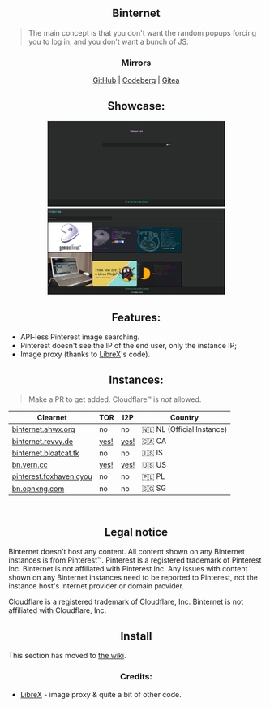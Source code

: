 <h2 align="center">Binternet</h2>

> The main concept is that you don't want the random popups forcing you to log in, and you don't want a bunch of JS.

<h3 align="center">Mirrors</h3>

<div align="center">
 
[GitHub](https://github.com/Ahwxorg/Binternet) | [Codeberg](https://codeberg.org/ahwx/binternet) | [Gitea](https://git.ahwx.org/Ahwx/Binternet)
 </div>


<h2 align="center">Showcase:</h2>
<p align="center">
  <img src="https://raw.githubusercontent.com/Ahwxorg/binternet/main/misc/binternet-1.png" width="350">
  <img src="https://raw.githubusercontent.com/Ahwxorg/binternet/main/misc/binternet-2.png" width="350">
</p>


<h2 align="center">Features:</h2>

* API-less Pinterest image searching.
* Pinterest doesn't see the IP of the end user, only the instance IP;
* Image proxy (thanks to [LibreX](https://github.com/hnhx/LibreX)'s code).


<h2 align="center">Instances:</h2>

> Make a PR to get added. Cloudflare™ is *not* allowed.

| Clearnet | TOR | I2P | Country |
|-|-|-|-|
| [binternet.ahwx.org](https://binternet.ahwx.org/) | no | no | 🇳🇱 NL (Official Instance) |
| [binternet.revvy.de](https://binternet.revvy.de/) | [yes!](http://binternet.revvybrr6pvbx4n3j4475h4ghw4elqr4t5xo2vtd3gfpu2nrsnhh57id.onion/) | [yes!](http://revznkqdwy7nmlzql66x226g3qnapiooss3rg2uajbj4rypxjnba.b32.i2p/) | 🇨🇦 CA |
| [binternet.bloatcat.tk](https://binternet.bloatcat.tk/) | no | no | 🇮🇸 IS |
| [bn.vern.cc](https://bn.vern.cc) | [yes!](http://bn.vernccvbvyi5qhfzyqengccj7lkove6bjot2xhh5kajhwvidqafczrad.onion/) | [yes!](http://verne3vnw4i3qffozcjygtnv4uedwedtevxe7aoht7fngduuwcpa.b32.i2p/) | 🇺🇸 US |
| [pinterest.foxhaven.cyou](https://pinterest.foxhaven.cyou) | no | no | 🇵🇱 PL |
| [bn.opnxng.com](https://bn.opnxng.com) | no | no | 🇸🇬 SG |

<br>


<h2 align="center">Legal notice</h2>

Binternet doesn't host any content. All content shown on any Binternet instances is from Pinterest™. Pinterest is a registered trademark of Pinterest Inc. Binternet is not affiliated with Pinterest Inc. Any issues with content shown on any Binternet instances need to be reported to Pinterest, not the instance host's internet provider or domain provider.

Cloudflare is a registered trademark of Cloudflare, Inc. Binternet is not affiliated with Cloudflare, Inc.


<h2 align="center">Install</h2>

This section has moved to [the wiki](https://github.com/Ahwxorg/Binternet/wiki/Installing).


<h3 align="center">Credits:</h3>

* [LibreX](https://github.com/hnhx/librex) - image proxy & quite a bit of other code.



